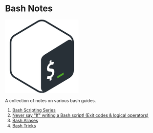 # Bash Notes

![Bash Logo](img/gnu-bash.png)

A collection of notes on various bash guides.

1. [Bash Scripting Series](learn-linux-tv/01-contents.md)
1. [Never say "If" writing a Bash script! (Exit codes & logical
   operators)](misc/fewer-ifs.md) 
1. [Bash Aliases](misc/bash_aliases.md)
1. [Bash Tricks](./misc/tricks.md)
